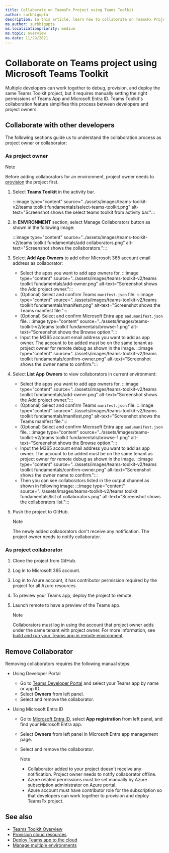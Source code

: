 ```yaml
---
title: Collaborate on TeamsFx Project using Teams Toolkit
author: surbhigupta
description: In this article, learn how to collaborate on TeamsFx Project using Teams Toolkit and collaborate with other developers.
ms.author: surbhigupta
ms.localizationpriority: medium
ms.topic: overview
ms.date: 11/29/2021
---
```


# Collaborate on Teams project using Microsoft Teams Toolkit

Multiple developers can work together to debug, provision, and deploy the same Teams Toolkit project, but it requires manually setting the right permissions of Teams App and Microsoft Entra ID. Teams Toolkit's collaboration feature simplifies this process between developers and project owners.

## Collaborate with other developers

The following sections guide us to understand the collaboration process as project owner or collaborator:

### As project owner

  > [!NOTE]
  > Before adding collaborators for an environment, project owner needs to [provision](provision.md) the project first.

  1. Select **Teams Toolkit** in the activity bar.
  
     :::image type="content" source="../assets/images/teams-toolkit-v2/teams toolkit fundamentals/select-teams-toolkit.png" alt-text="Screenshot shows the select teams toolkit from activity bar.":::

  1. In **ENVIRONMENT** section, select Manage Collaborators button as shown in the following image:

     :::image type="content" source="../assets/images/teams-toolkit-v2/teams toolkit fundamentals/add collaborators.png" alt-text="Screenshot shows the collaborators.":::

  1. Select **Add App Owners** to add other Microsoft 365 account email address as collaborator:

        * Select the apps you want to add app owners for.
        :::image type="content" source="../assets/images/teams-toolkit-v2/teams toolkit fundamentals/add-owner.png" alt-text="Screenshot shows the Add project owner.":::
        * (Optional) Select and confirm Teams `manifest.json` file.
        :::image type="content" source="../assets/images/teams-toolkit-v2/teams toolkit fundamentals/manifest.png" alt-text="Screenshot shows the Teams manifest file.":::
        * (Optional) Select and confirm Microsoft Entra app `aad.manifest.json` file.
        :::image type="content" source="../assets/images/teams-toolkit-v2/teams toolkit fundamentals/browse-1.png" alt-text="Screenshot shows the Browse option.":::
        * Input the M365 account email address you want to add as app owner. The account to be added must be on the same tenant as project owner for remote debug as shown in the image.
        :::image type="content" source="../assets/images/teams-toolkit-v2/teams toolkit fundamentals/confirm-owner.png" alt-text="Screenshot shows the owner name to confirm.":::

  1. Select **List App Owners** to view collaborators in current environment:

        * Select the apps you want to add app owners for.
        :::image type="content" source="../assets/images/teams-toolkit-v2/teams toolkit fundamentals/add-owner.png" alt-text="Screenshot shows the Add project owner.":::
        * (Optional) Select and confirm Teams `manifest.json` file.
        :::image type="content" source="../assets/images/teams-toolkit-v2/teams toolkit fundamentals/manifest.png" alt-text="Screenshot shows the Teams manifest file.":::
        * (Optional) Select and confirm Microsoft Entra app `aad.manifest.json` file.
        :::image type="content" source="../assets/images/teams-toolkit-v2/teams toolkit fundamentals/browse-1.png" alt-text="Screenshot shows the Browse option.":::
        * Input the M365 account email address you want to add as app owner. The account to be added must be on the same tenant as project owner for remote debug as shown in the image.
        :::image type="content" source="../assets/images/teams-toolkit-v2/teams toolkit fundamentals/confirm-owner.png" alt-text="Screenshot shows the owner name to confirm.":::
        * Then you can see collaborators listed in the output channel as shown in following image:
        :::image type="content" source="../assets/images/teams-toolkit-v2/teams toolkit fundamentals/list of collaborators.png" alt-text="Screenshot shows the collaborators list.":::

  1. Push the project to GitHub.

     > [!NOTE]
     > The newly added collaborators don't receive any notification. The project owner needs to notify collaborator.

### As project collaborator

  1. Clone the project from GitHub.
  2. Log in to Microsoft 365 account.
  3. Log in to Azure account, it has contributor permission required by the project for all Azure resources.
  4. To preview your Teams app, deploy the project to remote.
  5. Launch remote to have a preview of the Teams app.

     > [!NOTE]
     > Collaborators must log in using the account that project owner adds under the same tenant with project owner. For more information, see [build and run your Teams app in remote environment](/microsoftteams/platform/sbs-gs-javascript?tabs=vscode%2Cvsc%2Cviscode%2Cvcode&tutorial-step=3).

## Remove Collaborator

Removing collaborators requires the following manual steps:

* Using Developer Portal

  * Go to [Teams Developer Portal](https://dev.teams.microsoft.com/home) and select your Teams app by name or app ID.
  * Select **Owners** from left panel.
  * Select and remove the collaborator.

* Using Microsoft Entra ID

  * Go to [Microsoft Entra ID](https://ms.portal.azure.com/#blade/Microsoft_AAD_IAM/ActiveDirectoryMenuBlade/RegisteredApps), select **App registration** from left panel, and find your Microsoft Entra app.
  * Select **Owners** from left panel in Microsoft Entra app management page.
  * Select and remove the collaborator.

    > [!NOTE]
    >
    > * Collaborator added to your project doesn't receive any notification. Project owner needs to notify collaborator offline.
    > * Azure related permissions must be set manually by Azure subscription administrator on Azure portal.
    > * Azure account must have contributor role for the subscription so that developers can work together to provision and deploy TeamsFx project.

## See also

* [Teams Toolkit Overview](teams-toolkit-fundamentals.md)
* [Provision cloud resources](provision.md)
* [Deploy Teams app to the cloud](deploy.md)
* [Manage multiple environments](TeamsFx-multi-env.md)
